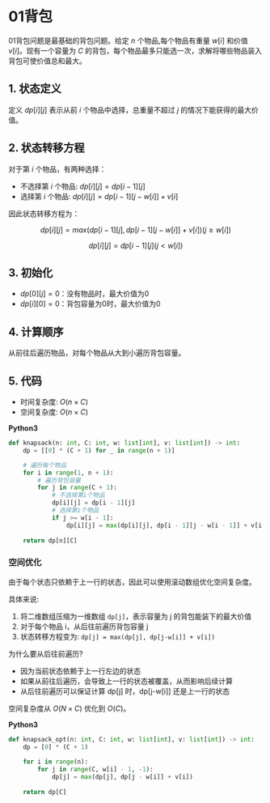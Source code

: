# 01背包

01背包问题是最基础的背包问题。给定 $n$ 个物品,每个物品有重量 $w[i]$ 和价值 $v[i]$。现有一个容量为 $C$ 的背包，每个物品最多只能选一次，求解将哪些物品装入背包可使价值总和最大。

## 1. 状态定义

定义 $dp[i][j]$ 表示从前 $i$ 个物品中选择，总重量不超过 $j$ 的情况下能获得的最大价值。

## 2. 状态转移方程

对于第 $i$ 个物品，有两种选择：
- 不选择第 $i$ 个物品: $dp[i][j] = dp[i-1][j]$
- 选择第 $i$ 个物品: $dp[i][j] = dp[i-1][j-w[i]] + v[i]$

因此状态转移方程为：

$$
dp[i][j] = max(dp[i-1][j], dp[i-1][j-w[i]] + v[i])  (j ≥ w[i])
$$

$$
dp[i][j] = dp[i-1][j]                                (j < w[i])
$$

## 3. 初始化

- $dp[0][j] = 0$：没有物品时，最大价值为0
- $dp[i][0] = 0$：背包容量为0时，最大价值为0

## 4. 计算顺序

从前往后遍历物品，对每个物品从大到小遍历背包容量。

## 5. 代码

- 时间复杂度: $O(n \times C)$
- 空间复杂度: $O(n \times C)$

**Python3**

```python
def knapsack(n: int, C: int, w: list[int], v: list[int]) -> int:
    dp = [[0] * (C + 1) for _ in range(n + 1)]

    # 遍历每个物品
    for i in range(1, n + 1):
        # 遍历背包容量
        for j in range(C + 1):
            # 不选择第i个物品
            dp[i][j] = dp[i - 1][j]
            # 选择第i个物品
            if j >= w[i - 1]:
                dp[i][j] = max(dp[i][j], dp[i - 1][j - w[i - 1]] + v[i - 1])
                
    return dp[n][C]
```

### 空间优化

由于每个状态只依赖于上一行的状态，因此可以使用滚动数组优化空间复杂度。

具体来说:
1. 将二维数组压缩为一维数组 `dp[j]`，表示容量为 j 的背包能装下的最大价值
2. 对于每个物品 i，从后往前遍历背包容量 j
3. 状态转移方程变为: `dp[j] = max(dp[j], dp[j-w[i]] + v[i])`

为什么要从后往前遍历?
- 因为当前状态依赖于上一行左边的状态
- 如果从前往后遍历，会导致上一行的状态被覆盖，从而影响后续计算
- 从后往前遍历可以保证计算 dp[j] 时，dp[j-w[i]] 还是上一行的状态

空间复杂度从 $O(N×C)$ 优化到 $O(C)$。

**Python3**

```python
def knapsack_opt(n: int, C: int, w: list[int], v: list[int]) -> int:
    dp = [0] * (C + 1)
    
    for i in range(n):
        for j in range(C, w[i] - 1, -1):
            dp[j] = max(dp[j], dp[j - w[i]] + v[i])
            
    return dp[C]
```